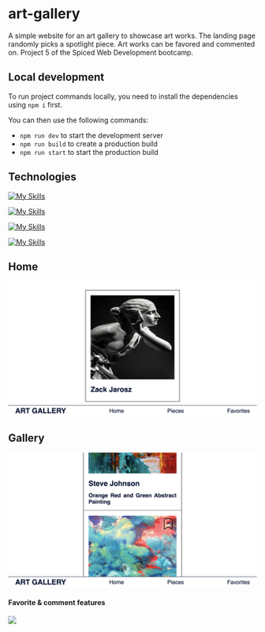 # art-gallery

A simple website for an art gallery to showcase art works. The landing page randomly picks a spotlight piece. Art works can be favored and commented on. Project 5 of the Spiced Web Development bootcamp.

## Local development

To run project commands locally, you need to install the dependencies using `npm i` first.

You can then use the following commands:

- `npm run dev` to start the development server
- `npm run build` to create a production build
- `npm run start` to start the production build

## Technologies

[![My Skills](https://skillicons.dev/icons?i=js)](https://skillicons.dev) 

[![My Skills](https://skillicons.dev/icons?i=css)](https://skillicons.dev)

[![My Skills](https://skillicons.dev/icons?i=react)](https://skillicons.dev)

[![My Skills](https://skillicons.dev/icons?i=nextjs)](https://skillicons.dev)


## Home

<img src="./public/spotlight.png">

## Gallery

<img src="./public/pieces.png">

#### Favorite & comment features

<img src="./public/favorite-comment.gif">
